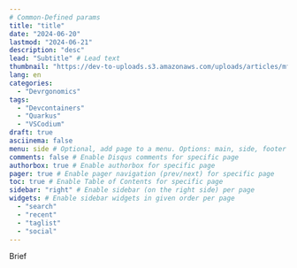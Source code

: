 ```yaml
---
# Common-Defined params
title: "title"
date: "2024-06-20"
lastmod: "2024-06-21"
description: "desc"
lead: "Subtitle" # Lead text
thumbnail: "https://dev-to-uploads.s3.amazonaws.com/uploads/articles/mffvrwlp2ovvj4b7703m.jpg" # Thumbnail image
lang: en
categories:
  - "Devrgonomics"
tags:
  - "Devcontainers"
  - "Quarkus"
  - "VSCodium"
draft: true
asciinema: false
menu: side # Optional, add page to a menu. Options: main, side, footer
comments: false # Enable Disqus comments for specific page
authorbox: true # Enable authorbox for specific page
pager: true # Enable pager navigation (prev/next) for specific page
toc: true # Enable Table of Contents for specific page
sidebar: "right" # Enable sidebar (on the right side) per page
widgets: # Enable sidebar widgets in given order per page
  - "search"
  - "recent"
  - "taglist"
  - "social"
---
```


Brief

<!--more-->
